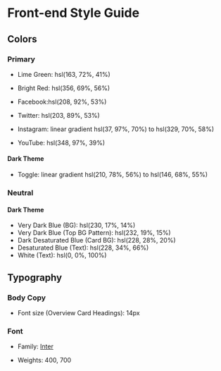 # Front-end Style Guide

## Colors

### Primary

- Lime Green: hsl(163, 72%, 41%)
- Bright Red: hsl(356, 69%, 56%)

- Facebook:hsl(208, 92%, 53%)
- Twitter: hsl(203, 89%, 53%)
- Instagram: linear gradient hsl(37, 97%, 70%) to hsl(329, 70%, 58%)
- YouTube: hsl(348, 97%, 39%)

#### Dark Theme

- Toggle: linear gradient hsl(210, 78%, 56%) to hsl(146, 68%, 55%)

### Neutral

#### Dark Theme

- Very Dark Blue (BG): hsl(230, 17%, 14%)
- Very Dark Blue (Top BG Pattern): hsl(232, 19%, 15%)
- Dark Desaturated Blue (Card BG): hsl(228, 28%, 20%)
- Desaturated Blue (Text): hsl(228, 34%, 66%)
- White (Text): hsl(0, 0%, 100%)

## Typography

### Body Copy

- Font size (Overview Card Headings): 14px

### Font
- Family: [Inter](https://fonts.google.com/specimen/Inter)

- Weights: 400, 700
